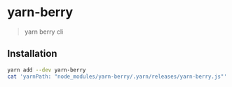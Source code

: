 # yarn-berry

> yarn berry cli

## Installation

```sh
yarn add --dev yarn-berry
cat 'yarnPath: "node_modules/yarn-berry/.yarn/releases/yarn-berry.js"' > .yarnrc.yml
```
